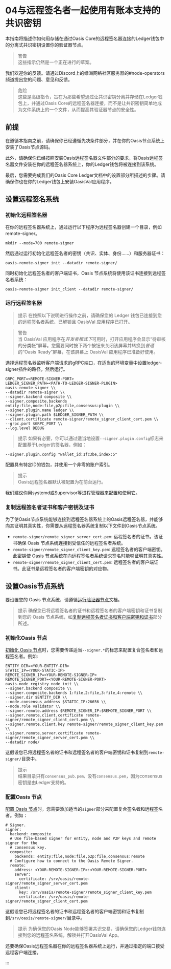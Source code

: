 # 04与远程签名者一起使用有账本支持的共识密钥

本指南将描述你如何用存储在通过Oasis Core的远程签名器连接的Ledger钱包中的分离式共识密钥设置你的验证器节点。

> 警告  
这些指示仍然是一个正在进行的草案。

我们欢迎你的反馈。请通过Discord上的绿洲网络社区服务器的#node-operators频道提出您的问题、意见和反馈。

> 危险  
这些是高级指令，旨在为那些希望通过让共识密钥分离并存储在Ledger钱包上，并通过Oasis Core的远程签名器连接，而不是让共识密钥简单地成为文件系统上的一个文件，从而提高其验证器节点的安全性。

## 前提

在遵循本指南之前，请确保你已经遵循先决条件部分，并在你的Oasis节点系统上安装了Oasis节点源码。

此外，请确保你已经按照安装Oasis远程签名器文件部分的要求，将Oasis远程签名器文件安装在你的远程签名器系统上，你的Ledger钱包将被连接到该系统。

最后，您需要完成我们的Oasis Core Ledger文档中的设置部分所描述的步骤。请确保你也在你的Ledger钱包上安装OasisVal应用程序。

## 设置远程签名系统

### 初始化远程签名器

在你的远程签名器系统上，通过运行以下程序为远程签名器创建一个目录，例如 remote-signer。

```
mkdir --mode=700 remote-signer

```

然后通过运行初始化远程签名者的密钥（共识、实体、身份......）和服务器证书：

```
oasis-remote-signer init --datadir remote-signer/

```

同时初始化远程签名者的客户端证书，Oasis 节点系统将使用该证书连接到远程签名者系统：

```
oasis-remote-signer init_client --datadir remote-signer/

```

### 运行远程签名器

> 提示  在按照以下说明进行操作之前，请确保您的 Ledger 钱包已连接到您的远程签名者系统、已解锁且 OasisVal 应用程序已打开。

> 警告  
当 OasisVal 应用程序在*开发者模式下*可用时，打开应用程序会显示“待审核的分类帐”屏幕。您需要同时按下两个按钮来关闭该屏幕并转换到*普通*的“Oasis Ready”屏幕，在该屏幕上 OasisVal 应用程序已准备好使用。

选择远程签名器监听客户端请求的gRPC端口，在适当的环境变量中设置ledger-signer插件的路径，然后运行。

```
GRPC_PORT=<REMOTE-SIGNER-PORT>
LEDGER_SIGNER_PATH=<PATH-TO-LEDGER-SIGNER-PLUGIN>
oasis-remote-signer \\
--datadir remote-signer \\
--signer.backend composite \\
--signer.composite.backends entity:file,node:file,p2p:file,consensus:plugin \\
--signer.plugin.name ledger \\
--signer.plugin.path $LEDGER_SIGNER_PATH \\
--client.certificate remote-signer/remote_signer_client_cert.pem \\
--grpc.port $GRPC_PORT \\
--log.level DEBUG

```

> 提示  如果有必要，你可以通过适当地设置`--signer.plugin.config`标志来配置基于Ledger的签名器，例如：

```
--signer.plugin.config "wallet_id:1fc3be,index:5"

```

配置具有特定ID的钱包，并使用一个非零的账户索引。

> 提示  
Oasis远程签名器默认被配置为在前台运行。

我们建议你用systemd或Supervisor等进程管理器来配置和使用它。

### 复制远程签名者证书和客户密钥及证书

为了使Oasis节点系统能够连接到远程签名器系统上的Oasis远程签名器，并能够向其证明其真实性，你需要从远程签名器系统复制以下文件到Oasis节点系统。

- `remote-signer/remote_signer_server_cert.pem`: 远程签名者的证书。该证书确保 Oasis 节点系统连接到受信任的远程签名者系统。
- `remote-signer/remote_signer_client_key.pem`: 远程签名者的客户端密钥。此密钥使 Oasis 节点系统在向远程签名者系统请求签名时能够证明其真实性。
- `remote-signer/remote_signer_client_cert.pem`: 远程签名者的客户端证书。此证书是远程签名者的客户端密钥的对应物。

## 设置Oasis节点系统

要设置您的 Oasis 节点系统，请遵循[运行验证器节点](https://docs.oasis.dev/general/run-a-node/set-up-your-node/run-validator)文档。

> 提示  确保您已将远程签名者的证书和远程签名者的客户端密钥和证书复制到您的 Oasis 节点系统，如[复制远程签名者证书和客户端密钥和证书](https://docs.oasis.dev/general/run-a-node/advanced/using-ledger-backed-consensus-key-with-a-remote-signer#copy-remote-signer-certificate-and-client-key-and-certificate)部分所述。

### 初始化Oasis 节点

[初始化 Oasis 节点](https://docs.oasis.dev/general/run-a-node/set-up-your-node/run-validator#initializing-a-node)时，您需要传递适当`--signer.*`的标志来配置复合签名者和远程签名者。例如:

```
ENTITY_DIR=<YOUR-ENTITY-DIR>
STATIC_IP=<YOUR-STATIC-IP>
REMOTE_SIGNER_IP=<YOUR-REMOTE-SIGNER-IP>
REMOTE_SIGNER_PORT=<YOUR-REMOTE-SIGNER-PORT>
oasis-node registry node init \\
--signer.backend composite \\
--signer.composite.backends 1:file,2:file,3:file,4:remote \\
--signer.dir $ENTITY_DIR \\
--node.consensus_address $STATIC_IP:26656 \\
--node.role validator \\
--signer.remote.address $REMOTE_SIGNER_IP:$REMOTE_SIGNER_PORT \\
--signer.remote.client.certificate remote-signer/remote_signer_client_cert.pem \\
--signer.remote.client.key remote-signer/remote_signer_client_key.pem \\
--signer.remote.server.certificate remote-signer/remote_signer_server_cert.pem \\
--datadir node/

```

这假设您已将远程签名者的证书和远程签名者的客户端密钥和证书复制到`remote-signer/`目录中。

> 提示  
结果目录只有`consensus_pub.pem，`没有`consensus.pem`，因为consensus密钥是由Ledger支持的。

### 配置Oasis 节点

[配置 Oasis 节点](https://docs.oasis.dev/general/run-a-node/set-up-your-node/run-validator#configuring-the-oasis-node)时，您需要添加适当的`signer`部分来配置复合签名者和远程签名者。例如：

```
# Signer.
signer:
  backend: composite
  # Use file-based signer for entity, node and P2P keys and remote signer for the
  # consensus key.
  composite:
    backends: entity:file,node:file,p2p:file,consensus:remote
  # Configure how to connect to the Oasis Remote Signer.
  remote:
    address: <YOUR-REMOTE-SIGNER-IP>:<YOUR-REMOTE-SIGNER-PORT>
    server:
      certificate: /srv/oasis/remote-signer/remote_signer_server_cert.pem
    client:
      key: /srv/oasis/remote-signer/remote_signer_client_key.pem
      certificate: /srv/oasis/remote-signer/remote_signer_client_cert.pem

```

这假设您已将远程签名者的证书和远程签名者的客户端密钥和证书复制到`/srv/oasis/remote-signer/`目录中。

> 提示  为确保您的Oasis Node能够签署共识交易，请确保您的Ledger钱包连接到您的远程签名系统，解锁并打开OasisVal App。

还要确保Oasis远程签名器在你的远程签名器系统上运行，并通过指定的端口接受远程客户端连接。

:::